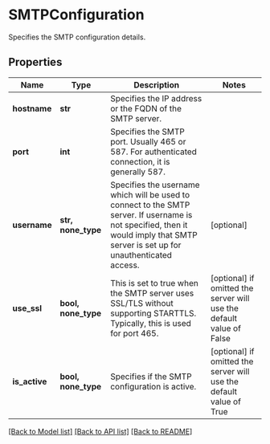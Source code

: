# SMTPConfiguration

Specifies the SMTP configuration details.

## Properties
Name | Type | Description | Notes
------------ | ------------- | ------------- | -------------
**hostname** | **str** | Specifies the IP address or the FQDN of the SMTP server. | 
**port** | **int** | Specifies the SMTP port. Usually 465 or 587. For authenticated connection, it is generally 587. | 
**username** | **str, none_type** | Specifies the username which will be used to connect to the SMTP server. If username is not specified, then it would imply that SMTP server is set up for unauthenticated access. | [optional] 
**use_ssl** | **bool, none_type** | This is set to true when the SMTP server uses SSL/TLS without supporting STARTTLS. Typically, this is used for port 465. | [optional]  if omitted the server will use the default value of False
**is_active** | **bool, none_type** | Specifies if the SMTP configuration is active. | [optional]  if omitted the server will use the default value of True

[[Back to Model list]](../README.md#documentation-for-models) [[Back to API list]](../README.md#documentation-for-api-endpoints) [[Back to README]](../README.md)


